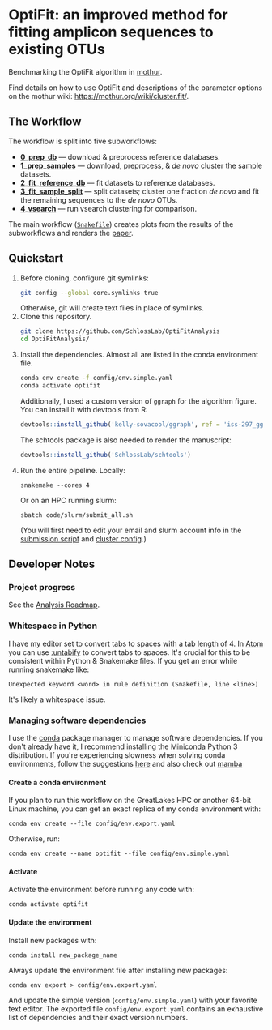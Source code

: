 # OptiFit: an improved method for fitting amplicon sequences to existing OTUs

Benchmarking the OptiFit algorithm in [mothur](https://github.com/mothur/mothur).

Find details on how to use OptiFit and descriptions of the parameter
options on the mothur wiki: https://mothur.org/wiki/cluster.fit/.

## The Workflow

The workflow is split into five subworkflows:

- **[0_prep_db](subworkflows/0_prep_db)** — download & preprocess reference
    databases.
- **[1_prep_samples](subworkflows/1_prep_samples)** — download, preprocess, &
    _de novo_ cluster the sample datasets.
- **[2_fit_reference_db](subworkflows/2_fit_reference_db)** — fit datasets to
    reference databases.
- **[3_fit_sample_split](subworkflows/3_fit_sample_split)** — split datasets;
    cluster one fraction _de novo_ and fit the remaining sequences to the 
    _de novo_ OTUs.
- **[4_vsearch](subworkflows/4_vsearch)** — run vsearch clustering for 
    comparison.

The main workflow ([`Snakefile`](Snakefile)) creates plots from the results of
the subworkflows and renders the [paper](paper).

## Quickstart

1. Before cloning, configure git symlinks:
    ```bash
    git config --global core.symlinks true
    ```
    Otherwise, git will create text files in place of symlinks.
1. Clone this repository.
    ```bash
    git clone https://github.com/SchlossLab/OptiFitAnalysis
    cd OptiFitAnalysis/
    ```
1. Install the dependencies.
    Almost all are listed in the conda environment file.
    ```bash
    conda env create -f config/env.simple.yaml
    conda activate optifit
    ```
    Additionally, I used a custom version of `ggraph` for the algorithm figure.
    You can install it with devtools from R:
    ```r
    devtools::install_github('kelly-sovacool/ggraph', ref = 'iss-297_ggtext')
    ```
    The schtools package is also needed to render the manuscript:
    ```r
    devtools::install_github('SchlossLab/schtools')
    ```
1. Run the entire pipeline.
    Locally:
    ```
    snakemake --cores 4
    ```
    Or on an HPC running slurm:
    ```
    sbatch code/slurm/submit_all.sh
    ```
    (You will first need to edit your email and slurm account info in the 
    [submission script](code/slurm/submit.sh) 
    and [cluster config](config/cluster.json).)

## Developer Notes

### Project progress

See the [Analysis Roadmap](https://github.com/SchlossLab/OptiFitAnalysis/blob/master/AnalysisRoadmap.md).

### Whitespace in Python

I have my editor set to convert tabs to spaces with a tab length of 4.
In [Atom](https://atom.io) you can use 
[:untabify](https://atom.io/packages/tabs-to-spaces) to convert tabs to spaces.
It's crucial for this to be consistent within Python & Snakemake files.
If you get an error while running snakemake like:
```
Unexpected keyword <word> in rule definition (Snakefile, line <line>)
```
It's likely a whitespace issue.

### Managing software dependencies

I use the [conda](https://conda.io/docs/) package manager to manage software
dependencies.
If you don't already have it, I recommend installing the
[Miniconda](https://conda.io/miniconda.html) Python 3 distribution.
If you're experiencing slowness when solving conda environments, follow the
suggestions [here](https://github.com/bioconda/bioconda-recipes/issues/13774)
and also check out [mamba](https://mamba.readthedocs.io/en/latest/)

#### Create a conda environment

If you plan to run this workflow on the GreatLakes HPC or another 64-bit Linux
machine, you can get an exact replica of my conda environment with:
```
conda env create --file config/env.export.yaml
```

Otherwise, run:
```
conda env create --name optifit --file config/env.simple.yaml
```

#### Activate

Activate the environment before running any code with:
```
conda activate optifit
```

#### Update the environment

Install new packages with:
```
conda install new_package_name
```

Always update the environment file after installing new packages:
```
conda env export > config/env.export.yaml
```

And update the simple version (`config/env.simple.yaml`) with your favorite text
editor. 
The exported file `config/env.export.yaml` contains an exhaustive list of
dependencies and their exact version numbers.
